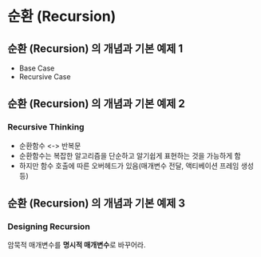 # 순환 (Recursion)

## 순환 (Recursion) 의 개념과 기본 예제 1
* Base Case
* Recursive Case

## 순환 (Recursion) 의 개념과 기본 예제 2
### Recursive Thinking
* 순환함수 <-> 반복문
* 순환함수는 복잡한 알고리즘을 단순하고 알기쉽게 표현하는 것을 가능하게 함
* 하지만 함수 호출에 따른 오버헤드가 있음(매개변수 전달, 액티베이션 프레임 생성 등)

## 순환 (Recursion) 의 개념과 기본 예제 3
### Designing Recursion
암묵적 매개변수를 **명시적 매개변수**로 바꾸어라.